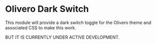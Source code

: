 # Olivero Dark Switch

This module will provide a dark switch toggle for the Olivero theme and associated CSS to make this work.

BUT IT IS CURRENTLY UNDER ACTIVE DEVELOPMENT.
